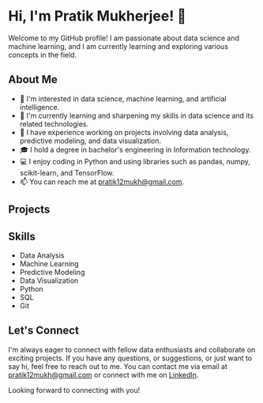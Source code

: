 # Hi, I'm Pratik Mukherjee! 👋

Welcome to my GitHub profile! I am passionate about data science and machine learning, and I am currently learning and exploring various concepts in the field.

## About Me

- 👀 I'm interested in data science, machine learning, and artificial intelligence.
- 🌱 I'm currently learning and sharpening my skills in data science and its related technologies.
- 💼 I have experience working on projects involving data analysis, predictive modeling, and data visualization.
- 🎓 I hold a degree in bachelor's engineering in Information technology.
- 💻 I enjoy coding in Python and using libraries such as pandas, numpy, scikit-learn, and TensorFlow.
- 📫 You can reach me at [pratik12mukh@gmail.com](mailto:pratik12mukh@gmail.com).

## Projects

## Skills

- Data Analysis
- Machine Learning
- Predictive Modeling
- Data Visualization
- Python
- SQL
- Git

## Let's Connect

I'm always eager to connect with fellow data enthusiasts and collaborate on exciting projects. If you have any questions, or suggestions, or just want to say hi, feel free to reach out to me. You can contact me via email at [pratik12mukh@gmail.com](mailto:pratik12mukh@gmail.com) or connect with me on [LinkedIn]([link-to-your-LinkedIn-profile](https://www.linkedin.com/in/pratik-barmukh-48501b148/)https://www.linkedin.com/in/pratik-barmukh-48501b148/).

Looking forward to connecting with you!

